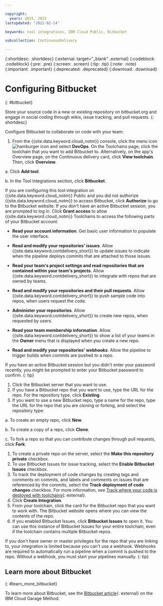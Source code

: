 ```yaml
---

copyright:
  years: 2015, 2022
lastupdated: "2022-02-14"

keywords: tool integrations, IBM Cloud Public, Bitbucket

subcollection: ContinuousDelivery

---
```


{:shortdesc: .shortdesc}
{:external: target="_blank" .external}
{:codeblock: .codeblock}
{:pre: .pre}
{:screen: .screen}
{:tip: .tip}
{:note: .note}
{:important: .important}
{:deprecated: .deprecated}
{:download: .download}   

# Configuring Bitbucket
{: #bitbucket}

Store your source code in a new or existing repository on bitbucket.org and engage in social coding through wikis, issue tracking, and pull requests.
{: shortdesc}

Configure Bitbucket to collaborate on code with your team:

1. From the {{site.data.keyword.cloud_notm}} console, click the menu icon ![hamburger icon](images/icon_hamburger.svg) and select **DevOps**. On the Toolchains page, click the toolchain that you want to add Bitbucket to. Alternatively, on the app's Overview page, on the Continuous delivery card, click **View toolchain**. Then, click **Overview**.

a. Click **Add tool**.

b. In the Tool Integrations section, click **Bitbucket**.

If you are configuring this tool integration on {{site.data.keyword.cloud_notm}} Public and you did not authorize {{site.data.keyword.cloud_notm}} to access Bitbucket, click **Authorize** to go to the Bitbucket website. If you don't have an active Bitbucket session, you are prompted to log in. Click **Grant access** to allow {{site.data.keyword.cloud_notm}} Toolchains to access the following parts of your Bitbucket account:
   
* **Read your account information**. Get basic user information to populate the user interface.
   
* **Read and modify your repositories' issues**. Allow {{site.data.keyword.contdelivery_short}} to update issues to indicate when the pipeline deploys commits that are attached to those issues. 
   
* **Read your team's project settings and read repositories that are contained within your team's projects**. Allow {{site.data.keyword.contdelivery_short}} to integrate with repos that are owned by teams.
   
* **Read and modify your repositories and their pull requests**. Allow {{site.data.keyword.contdelivery_short}} to push sample code into repos, when users request the code.
   
* **Administer your repositories**. Allow {{site.data.keyword.contdelivery_short}} to create new repos, when requested by users.
   
* **Read your team membership information**. Allow {{site.data.keyword.contdelivery_short}} to show a list of your teams in the **Owner** menu that is displayed when you create a new repo.
   
* **Read and modify your repositories' webhooks**. Allow the pipeline to trigger builds when commits are pushed to a repo.
   
If you have an active Bitbucket session but you didn't enter your password recently, you might be prompted to enter your Bitbucket password to confirm.
{: tip}

1. Click the Bitbucket server that you want to use.
1. If you have a Bitbucket repo that you want to use, type the URL for the repo. For the repository type, click **Existing**.
1. If you want to use a new Bitbucket repo, type a name for the repo, type the URL for the repo that you are cloning or forking, and select the repository type:

a. To create an empty repo, click **New**.

b. To create a copy of a repo, click **Clone**.

c. To fork a repo so that you can contribute changes through pull requests, click **Fork**.

1. To create a private repo on the server, select the **Make this repository private** checkbox.
1. To use Bitbucket Issues for issue tracking, select the **Enable Bitbucket Issues** checkbox.
1. To track the deployment of code changes by creating tags and comments on commits, and labels and comments on issues that are referenced by the commits, select the **Track deployment of code changes** checkbox. For more information, see [Track where your code is deployed with toolchains](https://www.ibm.com/cloud/blog/announcements/track-code-deployed-toolchains/){: external}.
1. Click **Create Integration**.
1. From your toolchain, click the card for the Bitbucket repo that you want to work with. The Bitbucket website opens where you can view the contents of the repo.
1. If you enabled Bitbucket Issues, click **Bitbucket Issues** to open it. You can use this instance of Bitbucket Issues for your entire toolchain, even if the toolchain contains multiple Bitbucket repos.    

If you don't have owner or master privileges for the repo that you are linking to, your integration is limited because you can't use a webhook. Webhooks are required to automatically run a pipeline when a commit is pushed to the repo. Without a webhook, you must start your pipelines manually.
{: tip}

## Learn more about Bitbucket
{: #learn_more_bitbucket}

To learn more about Bitbucket, see the [Bitbucket article](https://www.ibm.com/cloud/garage/content/code/tool_bitbucket/){: external} on the IBM Cloud Garage Method.
